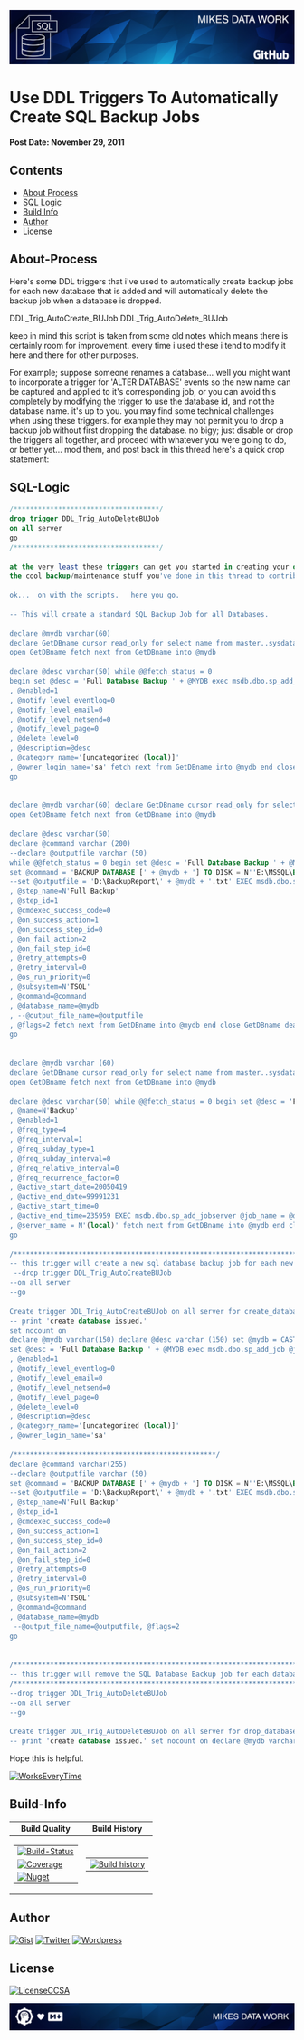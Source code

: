 ![MIKES DATA WORK GIT REPO](https://raw.githubusercontent.com/mikesdatawork/images/master/git_mikes_data_work_banner_01.png "Mikes Data Work")        

# Use DDL Triggers To Automatically Create SQL Backup Jobs
**Post Date: November 29, 2011**        



## Contents    
- [About Process](##About-Process)  
- [SQL Logic](#SQL-Logic)  
- [Build Info](#Build-Info)  
- [Author](#Author)  
- [License](#License)       

## About-Process

<p>Here's some DDL triggers that i've used to automatically create backup jobs for each new database that is added
and will automatically delete the backup job when a database is dropped.
  
DDL_Trig_AutoCreate_BUJob
DDL_Trig_AutoDelete_BUJob

keep in mind this script is taken from some old notes which means there is certainly room for improvement.
every time i used these i tend to modify it here and there for other purposes.

For example; suppose someone renames a database… well you might want to incorporate a trigger for
'ALTER DATABASE' events so the new name can be captured and applied to it's corresponding job, or you can
avoid this completely by modifying the trigger to use the database id, and not the database name. it's up to you.
you may find some technical challenges when using these triggers. for example they may not permit you to
drop a backup job without first dropping the database. no bigy; just disable or drop the triggers all together,
and proceed with whatever you were going to do, or better yet… mod them, and post back in this thread 
here's a quick drop statement:</p>      


## SQL-Logic
```SQL
/************************************/
drop trigger DDL_Trig_AutoDeleteBUJob
on all server
go
/************************************/
 
at the very least these triggers can get you started in creating your own cool DDL automations.  if so... please post
the cool backup/maintenance stuff you've done in this thread to contribute back to the community 
 
ok...  on with the scripts.   here you go.
 
-- This will create a standard SQL Backup Job for all Databases. 
 
declare @mydb varchar(60) 
declare GetDBname cursor read_only for select name from master..sysdatabases 
open GetDBname fetch next from GetDBname into @mydb 
 
declare @desc varchar(50) while @@fetch_status = 0 
begin set @desc = 'Full Database Backup ' + @MYDB exec msdb.dbo.sp_add_job @job_name= @desc
, @enabled=1
, @notify_level_eventlog=0
, @notify_level_email=0
, @notify_level_netsend=0
, @notify_level_page=0
, @delete_level=0
, @description=@desc
, @category_name='[uncategorized (local)]'
, @owner_login_name='sa' fetch next from GetDBname into @mydb end close GetDBname deallocate GetDBname 
go 
 

declare @mydb varchar(60) declare GetDBname cursor read_only for select name from master..sysdatabases 
open GetDBname fetch next from GetDBname into @mydb
  
declare @desc varchar(50) 
declare @command varchar (200) 
--declare @outputfile varchar (50) 
while @@fetch_status = 0 begin set @desc = 'Full Database Backup ' + @MYDB 
set @command = 'BACKUP DATABASE [' + @mydb + '] TO DISK = N''E:\MSSQL\Backup\' + @mydb + '.bak'' WITH INIT , NOUNLOAD , NAME = N''' + @mydb + ' Backup'', NOSKIP , STATS = 10, NOFORMAT' 
--set @outputfile = 'D:\BackupReport\' + @mydb + '.txt' EXEC msdb.dbo.sp_add_jobstep @job_name = @desc
, @step_name=N'Full Backup'
, @step_id=1
, @cmdexec_success_code=0
, @on_success_action=1
, @on_success_step_id=0
, @on_fail_action=2
, @on_fail_step_id=0
, @retry_attempts=0
, @retry_interval=0
, @os_run_priority=0
, @subsystem=N'TSQL'
, @command=@command
, @database_name=@mydb
, --@output_file_name=@outputfile
, @flags=2 fetch next from GetDBname into @mydb end close GetDBname deallocate GetDBname 
go 
 

declare @mydb varchar (60) 
declare GetDBname cursor read_only for select name from master..sysdatabases 
open GetDBname fetch next from GetDBname into @mydb 
 
declare @desc varchar(50) while @@fetch_status = 0 begin set @desc = 'Full Database Backup ' + @mydb EXEC msdb.dbo.sp_add_jobschedule @job_name = @desc
, @name=N'Backup'
, @enabled=1
, @freq_type=4
, @freq_interval=1
, @freq_subday_type=1
, @freq_subday_interval=0
, @freq_relative_interval=0
, @freq_recurrence_factor=0
, @active_start_date=20050419
, @active_end_date=99991231
, @active_start_time=0
, @active_end_time=235959 EXEC msdb.dbo.sp_add_jobserver @job_name = @desc
, @server_name = N'(local)' fetch next from GetDBname into @mydb end close GetDBname deallocate GetDBname 
go 
 
/****************************************************************************/ /****************************************************************************/ 
-- this trigger will create a new sql database backup job for each new -- database that is added. /****************************************************************************/
 --drop trigger DDL_Trig_AutoCreateBUJob 
--on all server 
--go 
 
Create trigger DDL_Trig_AutoCreateBUJob on all server for create_database as 
-- print 'create database issued.' 
set nocount on 
declare @mydb varchar(150) declare @desc varchar (150) set @mydb = CAST(eventdata().query('/EVENT_INSTANCE/DatabaseName[1]/text()') as NVarchar(128)) 
set @desc = 'Full Database Backup ' + @MYDB exec msdb.dbo.sp_add_job @job_name= @desc
, @enabled=1
, @notify_level_eventlog=0
, @notify_level_email=0
, @notify_level_netsend=0
, @notify_level_page=0
, @delete_level=0
, @description=@desc
, @category_name='[uncategorized (local)]'
, @owner_login_name='sa' 
 
/**************************************************/ 
declare @command varchar(255) 
--declare @outputfile varchar (50) 
set @command = 'BACKUP DATABASE [' + @mydb + '] TO DISK = N''E:\MSSQL\Backup\' + @mydb + '.bak'' WITH DESCRIPTION = N''Backup occurs once a day.'', NOFORMAT, NOINIT, NAME = N''' + @mydb + ' Full Database Backup'', SKIP, NOREWIND, NOUNLOAD, STATS = 10' 
--set @outputfile = 'D:\BackupReport\' + @mydb + '.txt' EXEC msdb.dbo.sp_add_jobstep @job_name = @desc
, @step_name=N'Full Backup'
, @step_id=1
, @cmdexec_success_code=0
, @on_success_action=1
, @on_success_step_id=0
, @on_fail_action=2
, @on_fail_step_id=0
, @retry_attempts=0
, @retry_interval=0
, @os_run_priority=0
, @subsystem=N'TSQL'
, @command=@command
, @database_name=@mydb
 --@output_file_name=@outputfile, @flags=2 
go
 
 
/****************************************************************************/ /****************************************************************************/ 
-- this trigger will remove the SQL Database Backup job for each database -- that is dropped. 
/****************************************************************************/ 
--drop trigger DDL_Trig_AutoDeleteBUJob 
--on all server 
--go 
 
Create trigger DDL_Trig_AutoDeleteBUJob on all server for drop_database as 
-- print 'create database issued.' set nocount on declare @mydb varchar(150) declare @desc varchar (150) set @mydb = CAST(eventdata().query('/EVENT_INSTANCE/DatabaseName[1]/text()') as NVarchar(128)) set @desc = 'Full Database Backup ' + @MYDB exec msdb.dbo.sp_delete_job @job_name = @desc
```

Hope this is helpful. 


[![WorksEveryTime](https://forthebadge.com/images/badges/60-percent-of-the-time-works-every-time.svg)](https://shitday.de/)

## Build-Info

| Build Quality | Build History |
|--|--|
|<table><tr><td>[![Build-Status](https://ci.appveyor.com/api/projects/status/pjxh5g91jpbh7t84?svg?style=flat-square)](#)</td></tr><tr><td>[![Coverage](https://coveralls.io/repos/github/tygerbytes/ResourceFitness/badge.svg?style=flat-square)](#)</td></tr><tr><td>[![Nuget](https://img.shields.io/nuget/v/TW.Resfit.Core.svg?style=flat-square)](#)</td></tr></table>|<table><tr><td>[![Build history](https://buildstats.info/appveyor/chart/tygerbytes/resourcefitness)](#)</td></tr></table>|

## Author

[![Gist](https://img.shields.io/badge/Gist-MikesDataWork-<COLOR>.svg)](https://gist.github.com/mikesdatawork)
[![Twitter](https://img.shields.io/badge/Twitter-MikesDataWork-<COLOR>.svg)](https://twitter.com/mikesdatawork)
[![Wordpress](https://img.shields.io/badge/Wordpress-MikesDataWork-<COLOR>.svg)](https://mikesdatawork.wordpress.com/)

      
## License
[![LicenseCCSA](https://img.shields.io/badge/License-CreativeCommonsSA-<COLOR>.svg)](https://creativecommons.org/share-your-work/licensing-types-examples/)

![Mikes Data Work](https://raw.githubusercontent.com/mikesdatawork/images/master/git_mikes_data_work_banner_02.png "Mikes Data Work")

